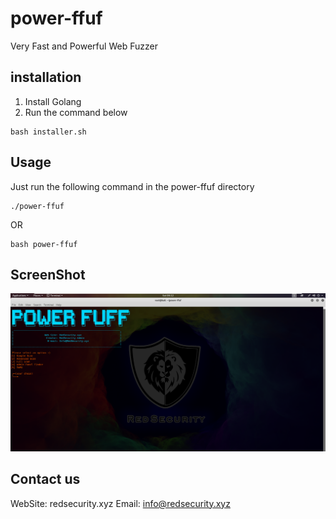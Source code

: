 # power-ffuf
Very Fast and Powerful Web Fuzzer
## installation
1. Install Golang
2. Run the command below
```
bash installer.sh
```
## Usage
Just run the following command in the power-ffuf directory
```
./power-ffuf
```
OR
```
bash power-ffuf
```
## ScreenShot
![salam](./apps/screen.png)
## Contact us
WebSite: redsecurity.xyz
Email: info@redsecurity.xyz
